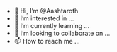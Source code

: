 - 👋 Hi, I’m @Aashtaroth
- 👀 I’m interested in ...
- 🌱 I’m currently learning ...
- 💞️ I’m looking to collaborate on ...
- 📫 How to reach me ...

<!---
Aashtaroth/Aashtaroth is a ✨ special ✨ repository because its `README.md` (this file) appears on your GitHub profile.
You can click the Preview link to take a look at your changes.
--->







